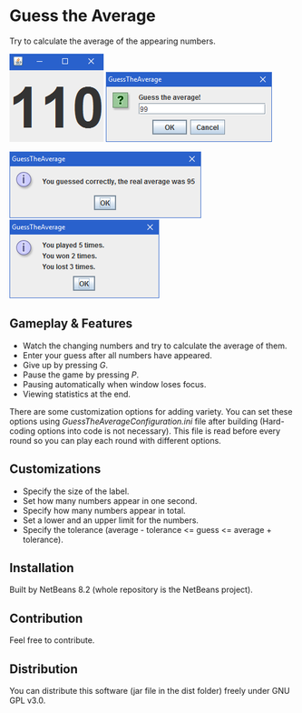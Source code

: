 # Guess the Average

Try to calculate the average of the appearing numbers.

![numbers](screenshots/numbers.gif) ![guess](screenshots/guess.bmp)

![result](screenshots/result.bmp) ![statistics](screenshots/statistics.bmp)

## Gameplay & Features

- Watch the changing numbers and try to calculate the average of them.
- Enter your guess after all numbers have appeared.
- Give up by pressing _G_.
- Pause the game by pressing _P_.
- Pausing automatically when window loses focus.
- Viewing statistics at the end.

There are some customization options for adding variety. You can set these options using _GuessTheAverageConfiguration.ini_ file after building (Hard-coding options into code is not necessary). This file is read before every round so you can play each round with different options.

## Customizations

- Specify the size of the label.
- Set how many numbers appear in one second.
- Specify how many numbers appear in total.
- Set a lower and an upper limit for the numbers.
- Specify the tolerance (average - tolerance <= guess <= average + tolerance).

## Installation

Built by NetBeans 8.2 (whole repository is the NetBeans project).

## Contribution

Feel free to contribute.

## Distribution

You can distribute this software (jar file in the dist folder) freely under GNU GPL v3.0.
